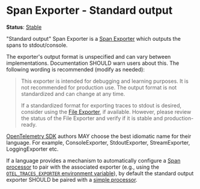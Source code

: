 <!--- Hugo front matter used to generate the website version of this page:
linkTitle: Stdout
--->

# Span Exporter - Standard output

**Status**: [Stable](../../document-status.md)

"Standard output" Span Exporter is a [Span
Exporter](../sdk.md#span-exporter) which outputs the spans to
stdout/console.

The exporter's output format is unspecified and can vary between
implementations. Documentation SHOULD warn users about this. The following
wording is recommended (modify as needed):

> This exporter is intended for debugging and learning purposes. It is not
> recommended for production use. The output format is not standardized and can
> change at any time.
>
> If a standardized format for exporting traces to stdout is desired, consider
> using the [File Exporter](../../protocol/file-exporter.md), if available.
> However, please review the status of the File Exporter and verify if it is
> stable and production-ready.

[OpenTelemetry SDK](../../overview.md#sdk) authors MAY choose the best idiomatic
name for their language. For example, ConsoleExporter, StdoutExporter,
StreamExporter, LoggingExporter etc.

If a language provides a mechanism to automatically configure a
[Span processor](../sdk.md#span-processor) to pair with the associated
exporter (e.g., using the [`OTEL_TRACES_EXPORTER` environment
variable](../../configuration/sdk-environment-variables.md#exporter-selection)), by
default the standard output exporter SHOULD be paired with a [simple
processor](../sdk.md#simple-processor).
